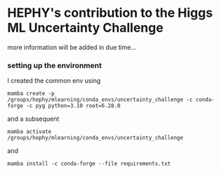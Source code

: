 # HEPHY's contribution to the Higgs ML Uncertainty Challenge

more information will be added in due time...


### setting up the environment

I created the common env using

`mamba create -p /groups/hephy/mlearning/conda_envs/uncertainty_challenge -c conda-forge -c pyg python=3.10 root=6.28.0`

and a subsequent 

`mamba activate /groups/hephy/mlearning/conda_envs/uncertainty_challenge`

and

`mamba install -c conda-forge --file requirements.txt`

